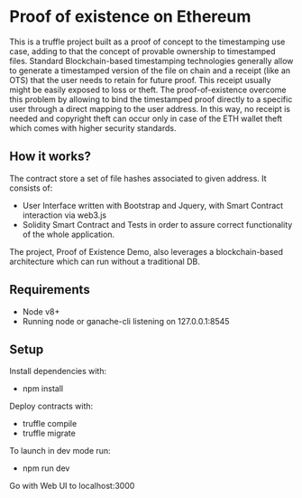 # Proof of existence on Ethereum

This is a truffle project built as a proof of concept to the timestamping use case, adding to that the concept of provable ownership to timestamped files.
Standard Blockchain-based timestamping technologies generally allow to generate a timestamped version of the file on chain and a receipt (like an OTS) that the user needs to retain for future proof. This receipt usually might be easily exposed to loss or theft.
The proof-of-existence overcome this problem by allowing to bind the timestamped proof directly to a specific user through a direct mapping to the user address.
In this way, no receipt is needed and copyright theft can occur only in case of the ETH wallet theft which comes with higher security standards.

## How it works?

The contract store a set of file hashes associated to given address.
It consists of:
- User Interface written with Bootstrap and Jquery, with Smart Contract interaction via web3.js
- Solidity Smart Contract and Tests in order to assure correct functionality of the whole application.

The project, Proof of Existence Demo, also leverages a blockchain-based architecture which can run without a traditional DB.

## Requirements

- Node v8+
- Running node or ganache-cli listening on 127.0.0.1:8545

## Setup

Install dependencies with:
- npm install

Deploy contracts with:
- truffle compile
- truffle migrate

To launch in dev mode run:
- npm run dev

Go with Web UI to localhost:3000
